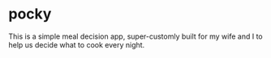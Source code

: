 # pocky
This is a simple meal decision app, super-customly built for my wife and I to help us decide what to cook every night.
